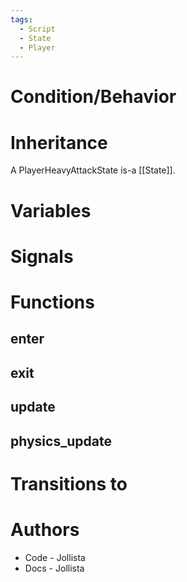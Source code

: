 ```yaml
---
tags:
  - Script
  - State
  - Player
---
```

# Condition/Behavior
# Inheritance
A PlayerHeavyAttackState is-a [[State]].
# Variables
# Signals
# Functions
## enter
## exit
## update
## physics_update
# Transitions to

# Authors
- Code - Jollista
- Docs - Jollista